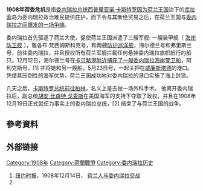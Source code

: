 **1908年荷委危机**是指[委内瑞拉总统](https://zh.wikipedia.org/wiki/委内瑞拉 "wikilink")[西普里亚诺·卡斯特罗因为](https://zh.wikipedia.org/wiki/西普里亚诺·卡斯特罗 "wikilink")[荷兰王国](../Page/荷兰王国.md "wikilink")治下的[库拉索](../Page/库拉索.md "wikilink")岛为委内瑞拉政治难民提供庇护，而下令与其断绝贸易之后，在荷兰王国与[委内瑞拉之间爆发的一场争端](../Page/委內瑞拉.md "wikilink")。

委内瑞拉首先驱逐了荷兰大使，促使荷兰王国派遣了三艘军舰: 一艘装甲舰（ [海岸防卫舰](../Page/岸防舰.md "wikilink") ），雅各布·梵西姆斯科克号，和两艘[防护巡洋舰](../Page/防护巡洋舰.md "wikilink")，海尔德兰号和弗里斯兰号，前往委内瑞拉，并且授权所有荷兰军舰拦截任何悬挂委内瑞拉旗帜航行的船只。12月12日，海尔德兰号在[卡贝略港附近捕获了一艘委内瑞拉海岸警卫船](https://zh.wikipedia.org/wiki/卡貝略港 "wikilink")，阿利克斯号，\[1\] 并将她和另一艘船，5月23日号，一起关押在[威廉斯塔德](../Page/威廉斯塔德.md "wikilink")的港口。凭借其压倒性的海军优势，荷兰王国成功地对委内瑞拉的港口实施了海上封锁。

几天之后，[卡斯特罗总统前往](https://zh.wikipedia.org/wiki/西普里亚诺·卡斯特罗 "wikilink")[柏林](../Page/柏林.md "wikilink")，名义上是去做一场外科手术。 他离开委内瑞拉后，副总统[胡安·比森特·戈麦斯](../Page/胡安·比森特·戈麦斯.md "wikilink")在美国海军的支持下夺取了政权，并且在1908年12月19日正式就任为事实上的委内瑞拉总统，\[2\] 结束了与荷兰王国的战争。

## 參考資料

## 外部链接

[Category:1908年](https://zh.wikipedia.org/wiki/Category:1908年 "wikilink") [Category:荷蘭戰爭](https://zh.wikipedia.org/wiki/Category:荷蘭戰爭 "wikilink") [Category:委内瑞拉历史](https://zh.wikipedia.org/wiki/Category:委内瑞拉历史 "wikilink")

1.  [纽约时报](../Page/纽约时报.md "wikilink")，1908年12月14日， [荷兰人与委内瑞拉交战](https://timesmachine.nytimes.com/timesmachine/1908/12/14/104815765.pdf)
2.